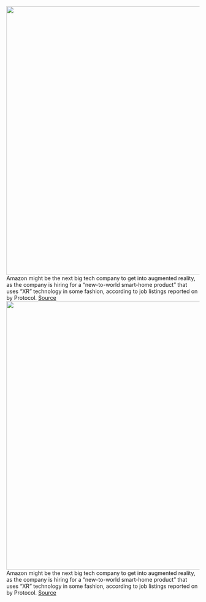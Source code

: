 <img src='https://cdn.vox-cdn.com/thumbor/7Y48IHr0DUspqZDdqtk0atQarzE=/0x0:2040x1360/1200x800/filters:focal(857x517:1183x843)/cdn.vox-cdn.com/uploads/chorus_image/image/70763999/acastro_190920_1777_amazon_0003.0.0.jpg' width='700px' /><br/>
Amazon might be the next big tech company to get into augmented reality, as the company is hiring for a “new-to-world smart-home product” that uses “XR” technology in some fashion, according to job listings reported on by Protocol.
<a href='https://www.theverge.com/2022/4/18/23030776/amazon-ar-vr-xr-smart-home-product-job-listings'> Source <a/><img src='https://cdn.vox-cdn.com/thumbor/7Y48IHr0DUspqZDdqtk0atQarzE=/0x0:2040x1360/1200x800/filters:focal(857x517:1183x843)/cdn.vox-cdn.com/uploads/chorus_image/image/70763999/acastro_190920_1777_amazon_0003.0.0.jpg' width='700px' /><br/>
Amazon might be the next big tech company to get into augmented reality, as the company is hiring for a “new-to-world smart-home product” that uses “XR” technology in some fashion, according to job listings reported on by Protocol.
<a href='https://www.theverge.com/2022/4/18/23030776/amazon-ar-vr-xr-smart-home-product-job-listings'> Source <a/>